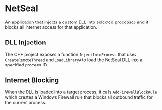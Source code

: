 # NetSeal
An application that injects a custom DLL into selected processes and it blocks all internet access for that application.

## DLL Injection
The C++ project exposes a function `InjectIntoProcess` that uses
`CreateRemoteThread` and `LoadLibraryA` to load the NetSeal DLL into a
specified process ID.

## Internet Blocking
When the DLL is loaded into a target process, it calls `AddFirewallBlockRule`
which creates a Windows Firewall rule that blocks all outbound traffic for the
current process.
